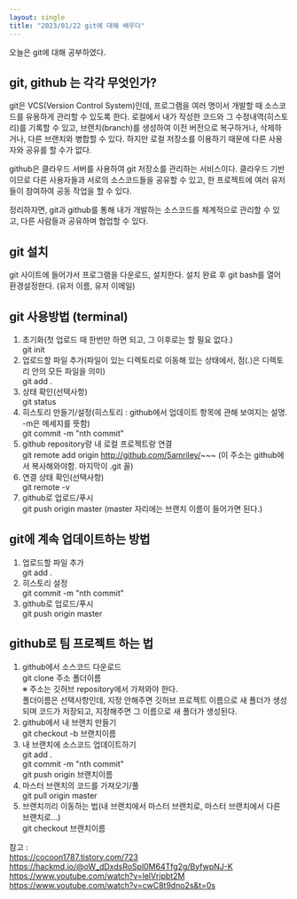 ```yaml
---
layout: single
title: "2023/01/22 git에 대해 배우다"
---
```


오늘은 git에 대해 공부하였다.

## git, github 는 각각 무엇인가?

git은 VCS(Version Control System)인데, 프로그램을 여러 명이서 개발할 때 소스코드를 유용하게 관리할 수 있도록 한다.
로컬에서 내가 작성한 코드와 그 수정내역(히스토리)를 기록할 수 있고, 브랜치(branch)를 생성하여 이전 버전으로 복구하거나, 삭제하거나, 다른 브랜치와 병합할 수 있다.
하지만 로컬 저장소를 이용하기 때문에 다른 사용자와 공유를 할 수가 없다.

github은 클라우드 서버를 사용하여 git 저장소를 관리하는 서비스이다. 클라우드 기반이므로 다른 사용자들과 서로의 소스코드들을 공유할 수 있고,
한 프로젝트에 여러 유저들이 참여하여 공동 작업을 할 수 있다.

정리하자면, git과 github를 통해 내가 개발하는 소스코드를 체계적으로 관리할 수 있고, 다른 사람들과 공유하며 협업할 수 있다.

## git 설치

git 사이트에 들어가서 프로그램을 다운로드, 설치한다.
설치 완료 후 git bash를 열어 환경설정한다. (유저 이름, 유저 이메일)

## git 사용방법 (terminal)
1. 초기화(첫 업로드 때 한번만 하면 되고, 그 이후로는 할 필요 없다.)  
git init
2. 업로드할 파일 추가(파일이 있는 디렉토리로 이동해 있는 상태에서, 점(.)은 디렉토리 안의 모든 파일을 의미)  
git add .
3. 상태 확인(선택사항)  
git status
4. 히스토리 만들기/설정(히스토리 : github에서 업데이트 항목에 관해 보여지는 설명. -m은 메세지를 뜻함)  
git commit -m "nth commit"
5. github repository랑 내 로컬 프로젝트랑 연결  
git remote add origin http://github.com/5amriley/~~~  (이 주소는 github에서 복사해와야함. 마지막이 .git 꼴)
6. 연결 상태 확인(선택사항)  
git remote -v
7. github로 업로드/푸시  
git push origin master (master 자리에는 브랜치 이름이 들어가면 된다.)

## git에 계속 업데이트하는 방법

1. 업로드할 파일 추가  
git add .
2. 히스토리 설정  
git commit -m "nth commit"
3. github로 업로드/푸시  
git push origin master

## github로 팀 프로젝트 하는 법

1. github에서 소스코드 다운로드  
git clone 주소 폴더이름  
※ 주소는 깃허브 repository에서 가져와야 한다.  
   폴더이름은 선택사항인데, 지정 안해주면 깃허브 프로젝트 이름으로 새 폴더가 생성되며 코드가 저장되고, 지정해주면 그 이름으로 새 폴더가 생성된다.
2. github에서 내 브랜치 만들기  
git checkout -b 브랜치이름
3. 내 브랜치에 소스코드 업데이트하기  
git add .  
git commit -m "nth commit"  
git push origin 브랜치이름
4. 마스터 브랜치의 코드를 가져오기/풀  
git pull origin master
5. 브랜치끼리 이동하는 법(내 브랜치에서 마스터 브랜치로, 마스터 브랜치에서 다른 브랜치로...)  
git checkout 브랜치이름


참고 :  
https://cocoon1787.tistory.com/723
https://hackmd.io/@oW_dDxdsRoSpl0M64Tfg2g/ByfwpNJ-K
https://www.youtube.com/watch?v=lelVripbt2M
https://www.youtube.com/watch?v=cwC8t9dno2s&t=0s
